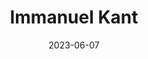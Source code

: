 ---
title: "Immanuel Kant"
type: person
born-on: 1724-04-22
date: 2023-06-07
died-on: 1804-02-12
hashtag: immanuel-kant
tags:
  - German
  - philosopher
  - human being
  - dead at the moment
---